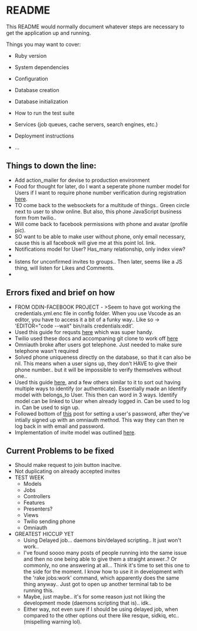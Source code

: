 # README

This README would normally document whatever steps are necessary to get the application up and running.

Things you may want to cover:

* Ruby version

* System dependencies

* Configuration

* Database creation

* Database initialization

* How to run the test suite

* Services (job queues, cache servers, search engines, etc.)

* Deployment instructions

* ...

<h2>Things to down the line:</h2>
<ul>
  <li>Add action_mailer for devise to production environment</li>
  <li>Food for thought for later, do I want a seperate phone number model for Users if I want to require phone number verification during registration <a href="https://stackoverflow.com/questions/32129608/adding-phone-number-to-user-model">here</a>.</li>
  <li>TO come back to the websockets for a multitude of things.. Green circle next to user to show online. But also, this phone JavaScript business form from twilio..</li>
  <li>Will come back to facebook permissions with phone and avatar (profile pic).</li>
  <li>SO want to be able to make user without phone, only email necessary, cause this is all facebook will give me at this point lol. <ahref="https://developers.facebook.com/docs/permissions/reference">link</a>.</li>
  <li>Notifications model for User? Has_many relationship, only index view?<li>
  <li>listens for unconfirmed invites to groups.. Then later, seems like a JS thing, will listen for Likes and Comments.<li>
</ul>

<h2>Errors fixed and brief on how</h2>
<ul>
  <li>FROM ODIN-FACEBOOK PROJECT - >Seem to have got working the credentials.yml.enc file in config folder. When you use Vscode as an editor, you have to access it a bit of a funky way.. Like so -> 'EDITOR="code --wait" bin/rails credentials:edit'.</li>
  <li>Used this guide for requsts <a href="https://hackernoon.com/how-to-create-a-friendship-relation-on-rails-c01d3u4v">here</a> which was super handy.</li>
  <li>Twilio used these docs and accompaning git clone to work off <a href="https://www.twilio.com/docs/verify/quickstarts/ruby-rails">here</a></li>
  <li>Omniauth broke after users got telephone. Just needed to make sure telephone wasn't required</li>
  <li>Solved phone uniqueness directly on the database, so that it can also be nil. This means when a user signs up, they don't HAVE to give their phone number.. but it will be impossible to verify themselves without one..</li>
  <li>Used this guide <a href="https://github.com/omniauth/omniauth/wiki/Managing-Multiple-Providers">here</a>, and a few others similar to it to sort out having multiple ways to identify (or authenticate). Essentially made an Identify model with belongs_to User. This then can word in 3 ways. Identify model can be linked to User when already logged in. Can be used to log in. Can be used to sign up.</li>
  <li>Followed bottom of <a href="https://www.reddit.com/r/rails/comments/5eufg4/devise_and_omniauth_set_password_after/">this</a> post for setting a user's password, after they've intially signed up with an omniauth method. This way they can then re log back in with email and password.</li>
  <li>Implementation of invite model was outlined <a href="https://coderwall.com/p/rqjjca/creating-a-scoped-invitation-system-for-rails">here</a>.</li>
</ul>

<h2>Current Problems to be fixed</h2>
<ul>
  <li>Should make request to join button inacitve.</li>
  <li>Not duplicating on already accepted invites</li>

  <li>TEST WEEK
    <ul>
      <li>Models</li>
      <li>Jobs</li>
      <li>Controllers</li>
      <li>Features</li>
      <li>Presenters?</li>
      <li>Views</li>
      <li>Twilio sending phone</li>
      <li>Omniauth</li>
    </ul>
  </li>

  <li>GREATEST HICCUP YET
    <ul>
      <li>Using Delayed job... daemons bin/delayed scripting.. It just won't work..</li>
      <li>I've found soooo many posts of people running into the same issue and then no one being able to give them a straight answer..? Or commonly, no one answering at all... Think it's time to set this one to the side for the moment. I know how to use it in development with the 'rake jobs:work' command, which apparently does the same thing anyway.. Just got to open up another terminal tab to be running this.</li>
      <li>Maybe, just maybe.. it's for some reason just not liking the development mode (daemons scripting that is).. idk..</li>
      <li>Either way, not even sure if I should be using delayed job, when compared to the other options out there like resque, sidkiq, etc.. (mispelling warning lol).</li>
    </ul>
  </li>
  
</ul>


